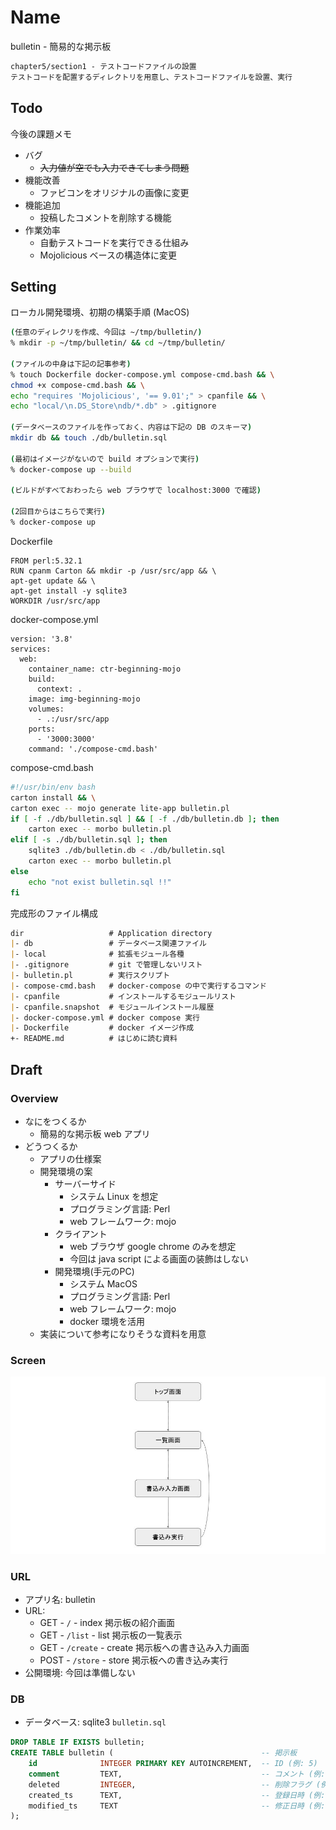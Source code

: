 # Name

bulletin - 簡易的な掲示板

```md
chapter5/section1 - テストコードファイルの設置
テストコードを配置するディレクトリを用意し、テストコードファイルを設置、実行
```

## Todo

今後の課題メモ

- バグ
  - ~~入力値が空でも入力できてしまう問題~~
- 機能改善
  - ファビコンをオリジナルの画像に変更
- 機能追加
  - 投稿したコメントを削除する機能
- 作業効率
  - 自動テストコードを実行できる仕組み
  - Mojolicious ベースの構造体に変更

## Setting

ローカル開発環境、初期の構築手順 (MacOS)

```zsh
(任意のディレクリを作成、今回は ~/tmp/bulletin/)
% mkdir -p ~/tmp/bulletin/ && cd ~/tmp/bulletin/

(ファイルの中身は下記の記事参考)
% touch Dockerfile docker-compose.yml compose-cmd.bash && \
chmod +x compose-cmd.bash && \
echo "requires 'Mojolicious', '== 9.01';" > cpanfile && \
echo "local/\n.DS_Store\ndb/*.db" > .gitignore

(データベースのファイルを作っておく、内容は下記の DB のスキーマ)
mkdir db && touch ./db/bulletin.sql

(最初はイメージがないので build オプションで実行)
% docker-compose up --build

(ビルドがすべておわったら web ブラウザで localhost:3000 で確認)

(2回目からはこちらで実行)
% docker-compose up
```

Dockerfile

```docker
FROM perl:5.32.1
RUN cpanm Carton && mkdir -p /usr/src/app && \
apt-get update && \
apt-get install -y sqlite3
WORKDIR /usr/src/app
```

docker-compose.yml

```docker
version: '3.8'
services:
  web:
    container_name: ctr-beginning-mojo
    build:
      context: .
    image: img-beginning-mojo
    volumes:
      - .:/usr/src/app
    ports:
      - '3000:3000'
    command: './compose-cmd.bash'
```

compose-cmd.bash

```bash
#!/usr/bin/env bash
carton install && \
carton exec -- mojo generate lite-app bulletin.pl
if [ -f ./db/bulletin.sql ] && [ -f ./db/bulletin.db ]; then
    carton exec -- morbo bulletin.pl
elif [ -s ./db/bulletin.sql ]; then
    sqlite3 ./db/bulletin.db < ./db/bulletin.sql
    carton exec -- morbo bulletin.pl
else
    echo "not exist bulletin.sql !!"
fi
```

完成形のファイル構成

```md
dir                   # Application directory
|- db                 # データベース関連ファイル
|- local              # 拡張モジュール各種
|- .gitignore         # git で管理しないリスト
|- bulletin.pl        # 実行スクリプト
|- compose-cmd.bash   # docker-compose の中で実行するコマンド
|- cpanfile           # インストールするモジュールリスト
|- cpanfile.snapshot  # モジュールインストール履歴
|- docker-compose.yml # docker compose 実行
|- Dockerfile         # docker イメージ作成
+- README.md          # はじめに読む資料
```

## Draft

### Overview

- なにをつくるか
  - 簡易的な掲示板 web アプリ
- どうつくるか
  - アプリの仕様案
  - 開発環境の案
    - サーバーサイド
      - システム Linux を想定
      - プログラミング言語: Perl
      - web フレームワーク: mojo
    - クライアント
      - web ブラウザ google chrome のみを想定
      - 今回は java script による画面の装飾はしない
    - 開発環境(手元のPC)
      - システム MacOS
      - プログラミング言語: Perl
      - web フレームワーク: mojo
      - docker 環境を活用
  - 実装について参考になりそうな資料を用意

### Screen

![画面遷移](/img/borad.jpg)

### URL

- アプリ名: bulletin
- URL:
  - GET - `/` - index 掲示板の紹介画面
  - GET - `/list` - list 掲示板の一覧表示
  - GET - `/create` - create 掲示板への書き込み入力画面
  - POST - `/store` - store 掲示板への書き込み実行
- 公開環境: 今回は準備しない

### DB

- データベース: sqlite3 `bulletin.sql`

```sql
DROP TABLE IF EXISTS bulletin;
CREATE TABLE bulletin (                                 -- 掲示板
    id              INTEGER PRIMARY KEY AUTOINCREMENT,  -- ID (例: 5)
    comment         TEXT,                               -- コメント (例: '明日は晴れそう')
    deleted         INTEGER,                            -- 削除フラグ (例: 0: 削除していない, 1: 削除済み)
    created_ts      TEXT,                               -- 登録日時 (例: '2021-02-26 17:01:29')
    modified_ts     TEXT                                -- 修正日時 (例: '2021-02-26 17:01:29')
);
```

